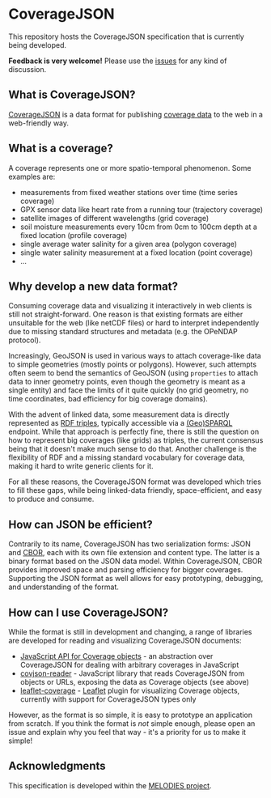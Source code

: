 # CoverageJSON

This repository hosts the CoverageJSON specification that is currently being developed.

**Feedback is very welcome!** Please use the [issues](https://github.com/Reading-eScience-Centre/coveragejson/issues) for any kind of discussion.

## What is CoverageJSON?

[CoverageJSON](https://github.com/Reading-eScience-Centre/coveragejson/blob/master/spec.md) is a data format for publishing [coverage data](https://en.wikipedia.org/wiki/Coverage_data) to the web in a web-friendly way.

## What is a coverage?

A coverage represents one or more spatio-temporal phenomenon. Some examples are:
- measurements from fixed weather stations over time (time series coverage)
- GPX sensor data like heart rate from a running tour (trajectory coverage)
- satellite images of different wavelengths (grid coverage)
- soil moisture measurements every 10cm from 0cm to 100cm depth at a fixed location (profile coverage)
- single average water salinity for a given area (polygon coverage)
- single water salinity measurement at a fixed location (point coverage)
- ...

## Why develop a new data format?

Consuming coverage data and visualizing it interactively in web clients is still not straight-forward. One reason is that existing formats are either unsuitable for the web (like netCDF files) or hard to interpret independently due to missing standard structures and metadata (e.g. the OPeNDAP protocol).

Increasingly, GeoJSON is used in various ways to attach coverage-like data to simple geometries (mostly points or polygons). However, such attempts often seem to bend the semantics of GeoJSON (using `properties` to attach data to inner geometry points, even though the geometry is meant as a single entity) and face the limits of it quite quickly (no grid geometry, no time coordinates, bad efficiency for big coverage domains).

With the advent of linked data, some measurement data is directly represented as [RDF triples](http://www.w3.org/TR/rdf11-concepts/), typically accessible via a [(Geo)SPARQL](http://geosparql.org) endpoint. While that approach is perfectly fine, there is still the question on how to represent big coverages (like grids) as triples, the current consensus being that it doesn't make much sense to do that. Another challenge is the flexibility of RDF and a missing standard vocabulary for coverage data, making it hard to write generic clients for it.

For all these reasons, the CoverageJSON format was developed which tries to fill these gaps, while being linked-data friendly, space-efficient, and easy to produce and consume.

## How can JSON be efficient?

Contrarily to its name, CoverageJSON has two serialization forms: JSON and [CBOR](http://cbor.io), each with its own file extension and content type. The latter is a binary format based on the JSON data model. Within CoverageJSON, CBOR provides improved space and parsing efficiency for bigger coverages. Supporting the JSON format as well allows for easy prototyping, debugging, and understanding of the format.

## How can I use CoverageJSON?

While the format is still in development and changing, a range of libraries are developed for reading and visualizing CoverageJSON documents:
- [JavaScript API for Coverage objects](https://github.com/Reading-eScience-Centre/coverage-jsapi) - an abstraction over CoverageJSON for dealing with arbitrary coverages in JavaScript
- [covjson-reader](https://github.com/Reading-eScience-Centre/covjson-reader) - JavaScript library that reads CoverageJSON from objects or URLs, exposing the data as Coverage objects (see above)
- [leaflet-coverage](https://github.com/Reading-eScience-Centre/leaflet-coverage) - [Leaflet](http://leafletjs.com) plugin for visualizing Coverage objects, currently with support for CoverageJSON types only

However, as the format is so simple, it is easy to prototype an application from scratch. If you think the format is *not* simple enough, please open an issue and explain why you feel that way - it's a priority for us to make it simple!

## Acknowledgments

This specification is developed within the [MELODIES project](http://www.melodiesproject.eu).
